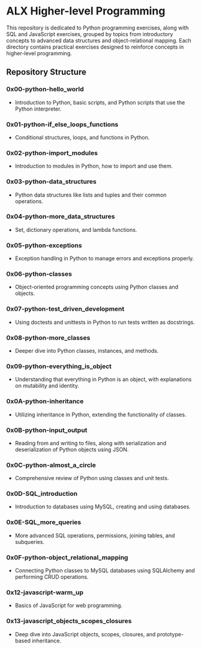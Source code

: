 # ALX Higher-level Programming

This repository is dedicated to Python programming exercises, along with SQL and JavaScript exercises, grouped by topics from introductory concepts to advanced data structures and object-relational mapping. Each directory contains practical exercises designed to reinforce concepts in higher-level programming.

## Repository Structure

### 0x00-python-hello_world
- Introduction to Python, basic scripts, and Python scripts that use the Python interpreter.

### 0x01-python-if_else_loops_functions
- Conditional structures, loops, and functions in Python.

### 0x02-python-import_modules
- Introduction to modules in Python, how to import and use them.

### 0x03-python-data_structures
- Python data structures like lists and tuples and their common operations.

### 0x04-python-more_data_structures
- Set, dictionary operations, and lambda functions.

### 0x05-python-exceptions
- Exception handling in Python to manage errors and exceptions properly.

### 0x06-python-classes
- Object-oriented programming concepts using Python classes and objects.

### 0x07-python-test_driven_development
- Using doctests and unittests in Python to run tests written as docstrings.

### 0x08-python-more_classes
- Deeper dive into Python classes, instances, and methods.

### 0x09-python-everything_is_object
- Understanding that everything in Python is an object, with explanations on mutability and identity.

### 0x0A-python-inheritance
- Utilizing inheritance in Python, extending the functionality of classes.

### 0x0B-python-input_output
- Reading from and writing to files, along with serialization and deserialization of Python objects using JSON.

### 0x0C-python-almost_a_circle
- Comprehensive review of Python using classes and unit tests.

### 0x0D-SQL_introduction
- Introduction to databases using MySQL, creating and using databases.

### 0x0E-SQL_more_queries
- More advanced SQL operations, permissions, joining tables, and subqueries.

### 0x0F-python-object_relational_mapping
- Connecting Python classes to MySQL databases using SQLAlchemy and performing CRUD operations.

### 0x12-javascript-warm_up
- Basics of JavaScript for web programming.

### 0x13-javascript_objects_scopes_closures
- Deep dive into JavaScript objects, scopes, closures, and prototype-based inheritance.
